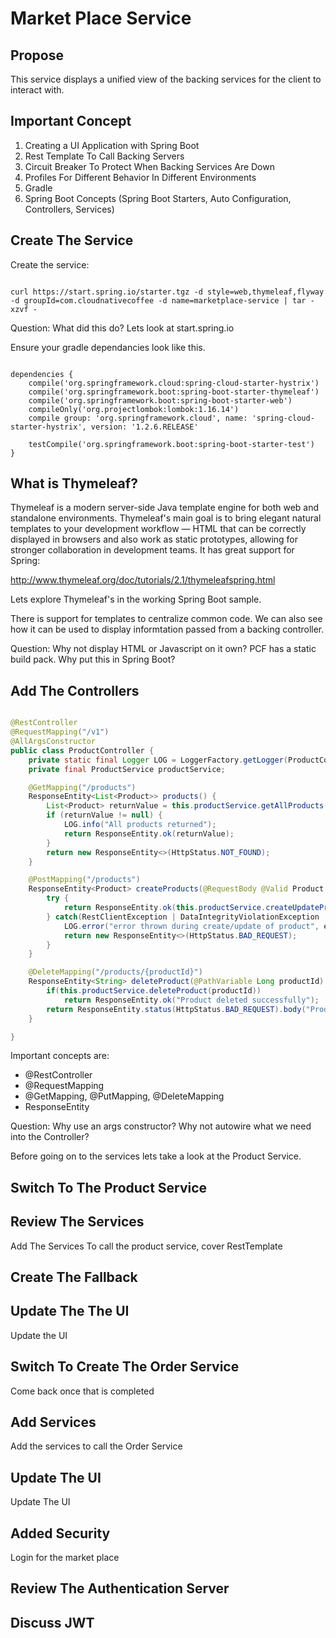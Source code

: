 # Market Place Service

## Propose

This service displays a unified view of the backing services for the client to interact with.

## Important Concept

1. Creating a UI Application with Spring Boot
2. Rest Template To Call Backing Servers
3. Circuit Breaker To Protect When Backing Services Are Down
4. Profiles For Different Behavior In Different Environments
5. Gradle
6. Spring Boot Concepts (Spring Boot Starters, Auto Configuration, Controllers, Services)

## Create The Service

Create the service:

```shell

curl https://start.spring.io/starter.tgz -d style=web,thymeleaf,flyway -d groupId=com.cloudnativecoffee -d name=marketplace-service | tar -xzvf -

```
Question: What did this do? Lets look at start.spring.io

Ensure your gradle dependancies look like this.

```shell

dependencies {
	compile('org.springframework.cloud:spring-cloud-starter-hystrix')
	compile('org.springframework.boot:spring-boot-starter-thymeleaf')
	compile('org.springframework.boot:spring-boot-starter-web')
	compileOnly('org.projectlombok:lombok:1.16.14')
	compile group: 'org.springframework.cloud', name: 'spring-cloud-starter-hystrix', version: '1.2.6.RELEASE'

	testCompile('org.springframework.boot:spring-boot-starter-test')
}

```

## What is Thymeleaf?

Thymeleaf is a modern server-side Java template engine for both web and standalone environments. Thymeleaf's main goal is to bring elegant natural templates to your development workflow — HTML that can be correctly displayed in browsers and also work as static prototypes, allowing for stronger collaboration in development teams. It has great support for Spring:

http://www.thymeleaf.org/doc/tutorials/2.1/thymeleafspring.html

Lets explore Thymeleaf's in the working Spring Boot sample.

There is support for templates to centralize common code. We can also see how it can be used to display informtation passed from a backing controller.

Question: Why not display HTML or Javascript on it own? PCF has a static build pack. Why put this in Spring Boot?

## Add The Controllers

```java

@RestController
@RequestMapping("/v1")
@AllArgsConstructor
public class ProductController {
	private static final Logger LOG = LoggerFactory.getLogger(ProductController.class);
	private final ProductService productService;

	@GetMapping("/products")
	ResponseEntity<List<Product>> products() {
		List<Product> returnValue = this.productService.getAllProducts();
		if (returnValue != null) {
			LOG.info("All products returned");
			return ResponseEntity.ok(returnValue);
		}
		return new ResponseEntity<>(HttpStatus.NOT_FOUND);
	}

	@PostMapping("/products")
	ResponseEntity<Product> createProducts(@RequestBody @Valid Product product) {
		try {
			return ResponseEntity.ok(this.productService.createUpdateProduct(product));
		} catch(RestClientException | DataIntegrityViolationException | ConstraintViolationException e) {
			LOG.error("error thrown during create/update of product", e);
			return new ResponseEntity<>(HttpStatus.BAD_REQUEST);
		}
	}

	@DeleteMapping("/products/{productId}")
	ResponseEntity<String> deleteProduct(@PathVariable Long productId) {
		if(this.productService.deleteProduct(productId))
			return ResponseEntity.ok("Product deleted successfully");
		return ResponseEntity.status(HttpStatus.BAD_REQUEST).body("Product does not exist");
	}

}

```
Important concepts are:

- @RestController
- @RequestMapping
- @GetMapping, @PutMapping, @DeleteMapping
- ResponseEntity

Question: Why use an args constructor? Why not autowire what we need into the Controller?

Before going on to the services lets take a look at the Product Service.

## Switch To The Product Service

## Review The Services

Add The Services To call the product service, cover RestTemplate

## Create The Fallback

## Update The The UI

Update the UI

## Switch To Create The Order Service

Come back once that is completed

## Add Services

Add the services to call the Order Service

## Update The UI

Update The UI

## Added Security

Login for the market place

## Review The Authentication Server

## Discuss JWT 



